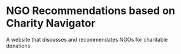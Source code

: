 # NGO Recommendations based on Charity Navigator
A website that discusses and recommendates NGOs for charitable donations.
